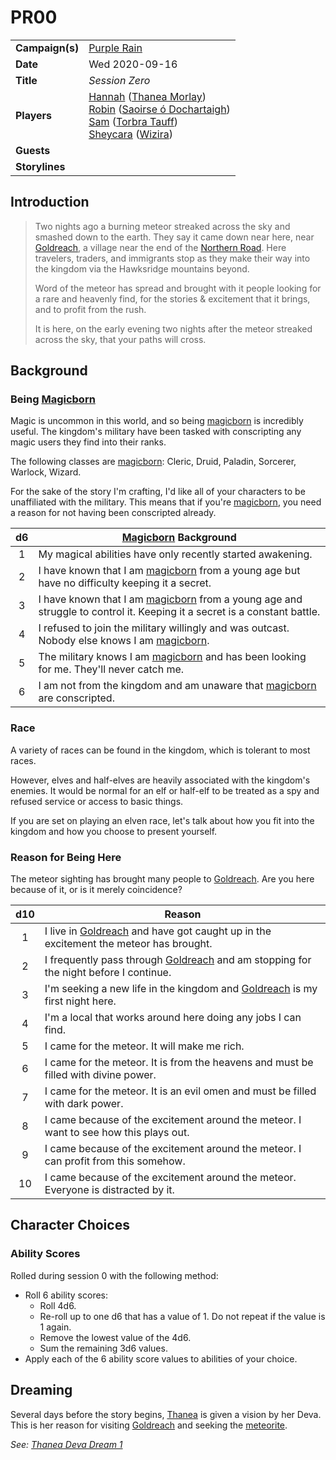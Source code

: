 # PR00

|||
| --- | --- |
| **Campaign(s)** | [Purple Rain](../campaigns/C1-purple-rain.md) | session.3
| **Date** | Wed 2020-09-16 |
| **Title** | *Session Zero* |
| **Players** | [Hannah](../players/hannah.md) ([Thanea Morlay](../characters/thanea-morlay.md))<br>[Robin](../players/robin.md) ([Saoirse ó Dochartaigh](../characters/saoirse-o-dochartaigh.md))<br>[Sam](../players/sam.md) ([Torbra Tauff](../characters/torbra-tauff.md))<br>[Sheycara](../players/sheycara.md) ([Wizira](../characters/wizira.md)) |
| **Guests** | |
| **Storylines** | |

## Introduction

> Two nights ago a burning meteor streaked across the sky and smashed down to the earth. They say it came down near here, near [Goldreach](../civilisations/kingdom-of-astor/SETTLEMENTS/GOLDREACH/README.md), a village near the end of the [Northern Road](../places/roads/northern-road.md). Here travelers, traders, and immigrants stop as they make their way into the kingdom via the Hawksridge mountains beyond.
>
> Word of the meteor has spread and brought with it people looking for a rare and heavenly find, for the stories & excitement that it brings, and to profit from the rush.
>
> It is here, on the early evening two nights after the meteor streaked across the sky, that your paths will cross.

## Background

### Being [Magicborn](../civilisations/kingdom-of-astor/magicborn.md)

Magic is uncommon in this world, and so being [magicborn](../civilisations/kingdom-of-astor/magicborn.md) is incredibly useful. The kingdom's military have been tasked with conscripting any magic users they find into their ranks.

The following classes are [magicborn](../civilisations/kingdom-of-astor/magicborn.md): Cleric, Druid, Paladin, Sorcerer, Warlock, Wizard.

For the sake of the story I'm crafting, I'd like all of your characters to be unaffiliated with the military. This means that if you're [magicborn](../civilisations/kingdom-of-astor/magicborn.md), you need a reason for not having been conscripted already.

| d6 | [Magicborn](../civilisations/kingdom-of-astor/magicborn.md) Background |
|:---:| --- |
| 1 | My magical abilities have only recently started awakening. |
| 2 | I have known that I am [magicborn](../civilisations/kingdom-of-astor/magicborn.md) from a young age but have no difficulty keeping it a secret. |
| 3 | I have known that I am [magicborn](../civilisations/kingdom-of-astor/magicborn.md) from a young age and struggle to control it. Keeping it a secret is a constant battle. |
| 4 | I refused to join the military willingly and was outcast. Nobody else knows I am [magicborn](../civilisations/kingdom-of-astor/magicborn.md). |
| 5 | The military knows I am [magicborn](../civilisations/kingdom-of-astor/magicborn.md) and has been looking for me. They'll never catch me. |
| 6 | I am not from the kingdom and am unaware that [magicborn](../civilisations/kingdom-of-astor/magicborn.md) are conscripted. |

### Race

A variety of races can be found in the kingdom, which is tolerant to most races.

However, elves and half-elves are heavily associated with the kingdom's enemies. It would be normal for an elf or half-elf to be treated as a spy and refused service or access to basic things.

If you are set on playing an elven race, let's talk about how you fit into the kingdom and how you choose to present yourself.

### Reason for Being Here

The meteor sighting has brought many people to [Goldreach](../civilisations/kingdom-of-astor/SETTLEMENTS/GOLDREACH/README.md). Are you here because of it, or is it merely coincidence?

| d10 | Reason |
|:---:| --- |
| 1 | I live in [Goldreach](../civilisations/kingdom-of-astor/SETTLEMENTS/GOLDREACH/README.md) and have got caught up in the excitement the meteor has brought. |
| 2 | I frequently pass through [Goldreach](../civilisations/kingdom-of-astor/SETTLEMENTS/GOLDREACH/README.md) and am stopping for the night before I continue. |
| 3 | I'm seeking a new life in the kingdom and [Goldreach](../civilisations/kingdom-of-astor/SETTLEMENTS/GOLDREACH/README.md) is my first night here. |
| 4 | I'm a local that works around here doing any jobs I can find. |
| 5 | I came for the meteor. It will make me rich. |
| 6 | I came for the meteor. It is from the heavens and must be filled with divine power. |
| 7 | I came for the meteor. It is an evil omen and must be filled with dark power. |
| 8 | I came because of the excitement around the meteor. I want to see how this plays out. |
| 9 | I came because of the excitement around the meteor. I can profit from this somehow. |
| 10 | I came because of the excitement around the meteor. Everyone is distracted by it. |

## Character Choices

### Ability Scores

Rolled during session 0 with the following method:

- Roll 6 ability scores:
  - Roll 4d6.
  - Re-roll up to one d6 that has a value of 1. Do not repeat if the value is 1 again.
  - Remove the lowest value of the 4d6.
  - Sum the remaining 3d6 values.
- Apply each of the 6 ability score values to abilities of your choice.

## Dreaming

Several days before the story begins, [Thanea](../../../astarus/people/thanea.md) is given a vision by her Deva. This is her reason for visiting [Goldreach](../civilisations/kingdom-of-astor/SETTLEMENTS/GOLDREACH/README.md) and seeking the [meteorite](../items/meteoric/meteorite.md).

*See: [Thanea Deva Dream 1](../dreams/deva-thanea-1.md)*
